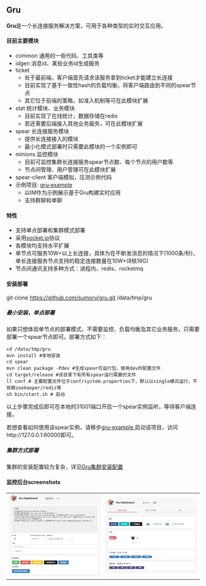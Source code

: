 ## Gru

**Gru**是一个长连接服务解决方案，可用于各种类型的实时交互应用。


#### 目前主要模块

- common 通用的一些代码、工具类等
- idgen 消息id、某些业务id生成服务
- ticket 
  - 处于最前端，客户端首先请求该服务拿到ticket才能建立长连接
  - 目前实现了基于一致性hash的负载均衡，将客户端路由到不同的spear节点
  - 其它位于前端的策略，如准入机制等可在此模块扩展
- stat 统计模块、业务模块
  - 目前实现了在线统计，数据存储在redis
  - 若还需要后端接入其他业务服务，可在此模块扩展
- spear 长连接服务模块
  - 提供长连接接入的模块
  - 最小化模式部署时只需要此模块的一个实例即可
- minions 监控模块
  - 目前可监控集群长连接服务spear节点数、每个节点的用户数等
  - 节点间管理、用户管理可在此模块扩展
- spear-client 客户端模拟，压测示例代码
- 示例项目: [gru-example](https://github.com/sumory/gru-example)
  - 以IM作为示例展示基于Gru构建实时应用
  - 支持群聊和单聊


#### 特性

- 支持单点部署和集群模式部署
- 采用[socket.io](http://socket.io)协议
- 各模块均支持水平扩展
- 单节点可服务10W+以上长连接，具体为在不断发消息的情况下(1000条/秒)，单长连接服务节点支持的稳定连接数量在10W+(8核16G)
- 节点间通讯支持多种方式：进程内、redis、rocketmq


#### 安装部署

git clone https://github.com/sumory/gru.git /data/tmp/gru

##### 最小安装，单点部署

如果只想体验单节点的部署模式，不需要监控、负载均衡及其它业务服务，只需要部署一个spear节点即可。部署方式如下：

```
cd /data/tmp/gru
mvn install #本地安装
cd spear
mvn clean package -Pdev #生成spear可运行包，使用dev的配置文件
cd target/release #该目录下有所有spear运行需要的文件
ll conf # 主要配置文件位于conf/system.properties下，默认以single模式运行，不依赖zookeeper/redis等
sh bin/start.sh # 启动

```
以上步骤完成后即可在本地的31001端口开启一个spear实例监听，等待客户端连接。

若想查看如何使用该spear实例，请移步[gru-example](https://github.com/sumory/gru-example),启动该项目，访问http://127.0.0.1:60000即可。


##### 集群方式部署

集群的安装配置较为复杂，详见[Gru集群安装配置](docs/install_cluster.md)


#### 监控后台screenshots

<table>
    <tr>
        <td width="50%"><img src="docs/dashboard-client.png"/></td>
        <td width="50%"><img src="docs/dashboard-monitor.png"/></td>
    </tr>
</table>


